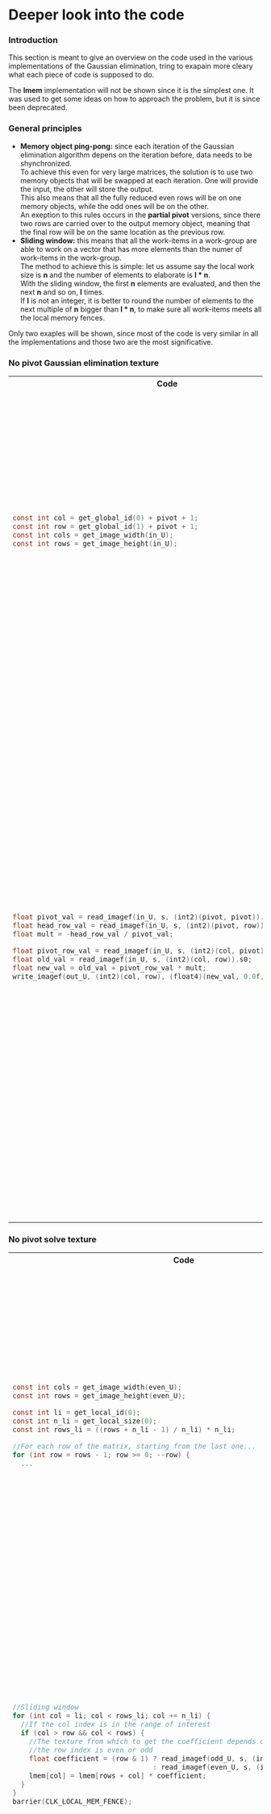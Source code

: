 # Deeper look into the code

### **Introduction**
This section is meant to give an overview on the code used in the various implementations of the Gaussian elimination, tring to exapain more cleary what each piece of code is supposed to do.  

The **lmem** implementation will not be shown since it is the simplest one. It was used to get some ideas on how to approach the problem, but it is since been deprecated.

### **General principles**
- **Memory object ping-pong:** since each iteration of the Gaussian elimination algorithm depens on the iteration before, data needs to be shynchronized.   
To achieve this even for very large matrices, the solution is to use two memory objects that will be swapped at each iteration. One will provide the input, the other will store the output.  
This also means that all the fully reduced even rows will be on one memory objects, while the odd ones will be on the other.  
An exeption to this rules occurs in the **partial pivot** versions, since there two rows are carried over to the output memory object, meaning that the final row will be on the same location as the previous row.
- **Sliding window:** this means that all the work-items in a work-group are able to work on a vector that has more elements than the numer of work-items in the work-group.  
The method to achieve this is simple: let us assume say the local work size is **n** and the number of elements to elaborate is **l * n**.  
With the sliding window, the first **n** elements are evaluated, and then the next **n** and so on, **l** times.  
If **l** is not an integer, it is better to round the number of elements to the next multiple of **n** bigger than **l * n**, to make sure all work-items meets all the local memory fences.

Only two exaples will be shown, since most of the code is very similar in all the implementations and those two are the most significative.

### **No pivot Gaussian elimination texture**
<table>
<tr>
<th>Code</th>
<th>Explanation</th>
</tr>
<tr>
<td>

```c
const int col = get_global_id(0) + pivot + 1;
const int row = get_global_id(1) + pivot + 1;
const int cols = get_image_width(in_U);
const int rows = get_image_height(in_U);
```

</td>
<td>

**Initial constants:**  
on its first lauch, the kernel has (**cols - 1** X **rows - 1**) work-items.  
This kernel is launched **n - 1** times and with each iteration the number of work-item in each dimention decreases br y one.  
The pivot's value, on the other hand, starst at 0 and increases by one each time.

</td>
</tr>
<tr>
<td>

```c
float pivot_val = read_imagef(in_U, s, (int2)(pivot, pivot)).s0;
float head_row_val = read_imagef(in_U, s, (int2)(pivot, row)).s0;
float mult = -head_row_val / pivot_val;

float pivot_row_val = read_imagef(in_U, s, (int2)(col, pivot)).s0;
float old_val = read_imagef(in_U, s, (int2)(col, row)).s0;
float new_val = old_val + pivot_row_val * mult;
write_imagef(out_U, (int2)(col, row), (float4)(new_val, 0.0f, 0.0f, 1.0f));
```

</td>
<td>

**Row simplification:**  
in this version, each pixel of the texture contains exactly one value of the matrix, so, even though a float4 is read, only the first value is needed.

Each work-item reads the value at the pivot position, *pivot_val* and the value on the position that will be set to 0, *head_ro_val*.  
With those two, *mult* can be calculated (mind the minus sign).  

Finally, *pivot_row_val*, which is on the *pivot_row* but in the same column as the work-item is multipied with by the *mult* and the result is added to the current *old_val*.  
The *new_value* found will replace the old one and will be written in the output texture.

</td>
</tr>
</table>

### **No pivot solve texture**
<table>
<tr>
<th>Code</th>
<th>Explanation</th>
</tr>
<tr>
<td>

```c
const int cols = get_image_width(even_U);
const int rows = get_image_height(even_U);

const int li = get_local_id(0);
const int n_li = get_local_size(0);
const int rows_li = ((rows + n_li - 1) / n_li) * n_li;

//For each row of the matrix, starting from the last one...
for (int row = rows - 1; row >= 0; --row) { 
  ...
```

</td>
<td>

**Initial constants:**  
the kernel contains **n** work-items.  
The local work size can be altered at will, but bigger size should lead to a faster execution.  

*rows_li* is used to ensure that all work-items reach the various barriers inside the for loop.

The following code is execuded **n** times to calculate all **n** solutions.

</td>
</tr>
<tr>
<td>

```c
//Sliding window
for (int col = li; col < rows_li; col += n_li) {
  //If the col index is in the range of interest
  if (col > row && col < rows) {
    //The texture from which to get the coefficient depends on whether
    //the row index is even or odd
    float coefficient = (row & 1) ? read_imagef(odd_U, s, (int2)(col, row)).s0 
                                  : read_imagef(even_U, s, (int2)(col, row)).s0;
    lmem[col] = lmem[rows + col] * coefficient;
  }
}
barrier(CLK_LOCAL_MEM_FENCE);
```

</td>
<td>

**Filling the local memory:**  
the for loop implements a sliding window, so that to the work-items in the work-group will be assigned each possible column value.  

Then, only if the column is in the correct range, the corrisponding spot in the local memory is filled.  
The input texture from which the value will be taken depends on whethre or not the row is odd.

</td>
</tr>
<tr>
<td>

```c
//Number of cols to the right
int cols_remaining = rows - 1 - row;
int is_odd = cols_remaining & 1;
//Until the number of cols to the right divided by 2 each time is greater than 0...
for (int i = cols_remaining >> 1; i > 0; i = i >> 1) {
  // Sliding window
  for (int col = li; col < rows_li; col += n_li) {
    if (col < i) {
      //Calculate the correct index based on the current row
      int temp_col = row + 1 + col;
      lmem[temp_col] += lmem[temp_col + i];
      //Compensate for an odd number of values to sum
      if (col == i - 1 && is_odd)
        lmem[temp_col] += lmem[temp_col + i + 1];
    }
  }
  barrier(CLK_LOCAL_MEM_FENCE);
  is_odd = i & 1;
}
```

</td>
<td>

**Summing up the values:**  
the next steps involve summing all the values from all the columns with index greater of the current *row*, ignoring the last one.  
The result is to be stored in local memory, at the position *row* + 1.

To achieve this in a O(log(n)) time complexity, in each iteration *i* work-items with an assigned index *col* < *i* calculates the sum between the element *col* element and the *i + col* element.  
The value of *i* is then halved.
In the case that the number of elements to sum was not even, the last element wil be added by the last work-item.
</td>
</tr>
<tr>
<td>

```c
//Sliding window
for (int col = li; col < rows_li; col += n_li) {
  //Only the diagonal col 
  if (col == row) {
    float coefficient;
    float sum;
    if (row & 1) {
      coefficient = read_imagef(odd_U, s, (int2)(col, row)).s0;
      sum = read_imagef(odd_U, s, (int2)(cols - 1, row)).s0;
    } else {
      coefficient = read_imagef(even_U, s, (int2)(col, row)).s0;
      sum = read_imagef(even_U, s, (int2)(cols - 1, row)).s0;
    }
    sum -= lmem[row + 1];
    //Storing the result value
    lmem[rows + col] = sum / coefficient;
  }
}
barrier(CLK_LOCAL_MEM_FENCE);
```

</td>
<td>

**Calculating the result:**  
finally, the row-th unknown is calculated, retrieving the needed values from the correct texture, and storing the result in local memory, with an offset of *rows* position to avoid overlapping with the part of the local memory used for the calculation of the sums.

</td>
</tr>
</table>

---

### **Partial pivot Gaussian elimination buffer vec 4**
<table>
<tr>
<th>Code</th>
<th>Explaination</th>
</tr>
<tr>
<td>

```c
//Used to access single values in the buffers
global read_only const double *s_in_U = in_U;
global write_only double *s_out_U = out_U;

const int pivot_quarts = pivot / 4;
const int col = get_global_id(0) + pivot / 4;
const int row = get_global_id(1) + pivot + 1;
const int cols = cols_quarts * 4;

const int li = get_local_id(1) * get_local_size(0) + get_local_id(0);
const int n_li = get_local_size(0) * get_local_size(1);
```

</td>
<td>

**Initial constants:**  
on its first lauch, and since wher are using the vectorized version, the kernel has (**(cols - 1) / 4** X **rows - 1**) work-items.  
This kernel is launched **n - 1** times and with each iteration the number of work-item in the second dimension decreases by one, while in the other dimensions does so only every four iterations.  
The pivot's value, on the other hand, starst at 0 and increases by one each time.

</td>
</tr>
<tr>
<td>

```c
//Sliding window
for (int i = li; pivot + i < rows; i += n_li) {
  lmem[i] = fabs(s_in_U[(pivot + i) * cols + pivot]);
  i_lmem[i] = i + pivot;
}
barrier(CLK_LOCAL_MEM_FENCE);
```

</td>
<td>

**Filling the local memory:**  
this step fills both the *lmem* buffer and the *i_lmem* buffer with the values contained in the rows under the *pivot* and their row index, respectively.

</td>
</tr>
<tr>
<td>

```c
//Number of rows below the pivot
int rows_remaining = rows - pivot;
int is_odd = rows_remaining & 1;
//Until the number of row below divided by 2 each time is greater than 0...
for (int i = rows_remaining >> 1; i > 0; i = i >> 1) {
  //Sliding window
  for (int temp_col = li; temp_col < i; temp_col += n_li) {
    int index_max = i_lmem[temp_col];
    int old_index_max = index_max;
    double old_max = lmem[temp_col];
    double new_max = lmem[temp_col + i];
    //If the value in the position temp_col + i is greater
    if (new_max > old_max) {
      old_max = new_max;
      index_max = i_lmem[temp_col + i];
    }
    if (li == i - 1 && is_odd) {
      double odd_last_max = lmem[temp_col + i + 1];
      //If the value in the last position is greater and i was odd
      if (odd_last_max > old_max) {
        old_max = odd_last_max;
        index_max = i_lmem[temp_col + i + 1];
      }
    }
    //If a new max was found, update the local memory
    if (index_max != old_index_max) {
      lmem[temp_col] = old_max;
      i_lmem[temp_col] = index_max;
    }
  }
  barrier(CLK_LOCAL_MEM_FENCE);
  is_odd = i & 1;
}
//Retrieve the index of the best pivot
int pivot_row = i_lmem[0];
```

</td>
<td>

**Finding the best pivot:**  
the next steps involve finding the row below the *pivot* that contains the greatest absolute value.  
The index of this *row* is to be stored in local memory, at the position *row* + 1.

To achieve this in a O(log(n)) time complexity, in each iteration *i* work-items with an assigned index *col* < *i* stores the greater element between the one with index *col* and the one of index *i + col*.  
The value of *i* is then halved.
In the case that the number of elements to check was not even, the last element wil be considered by the last work-item.

</td>
</tr>
<tr>
<td>

```c
//Read the vectorized values
double4 old_val;
double head_row_val;
//The work-items in the row of the pivot_row calculate the
//simplified row of index pivot instead
if (row != pivot_row) {
  head_row_val = s_in_U[row * cols + pivot];
  old_val = in_U[row * cols_quarts + col];
} else {
  head_row_val = s_in_U[pivot * cols + pivot];
  old_val = in_U[pivot * cols_quarts + col];
}
double pivot_val = s_in_U[pivot_row * cols + pivot];
double mult = -head_row_val / pivot_val;

double4 pivot_row_val = in_U[pivot_row * cols_quarts + col];
double4 new_val = old_val + pivot_row_val * (double4)(mult);
out_U[row * cols_quarts + col] = new_val;

//Copy the pivot row on the output
if (row == pivot + 1) {
  out_U[pivot * cols_quarts + col] = pivot_row_val;
  if (col == pivot + 1)
    s_out_U[pivot * cols + pivot] = pivot_val;
}
```

</td>
<td>

**Finding the best pivot:**  
in this version, each element of the input buffer contains 4 double.

Each work-item reads the value at the pivot position, *pivot_val* and the value on the position that will be set to 0, *head_ro_val*  
With those two, *mult* can be calculated (mind the minus sign).  

Then, *pivot_row_val*, which is on the *pivot_row* but in the same column as the work-item is multipied with by the *mult* and the result is added to the current *old_val*, in a vectorized operation.  
The *new_value* found will replace the old one and will be written in the output texture.  
In addition, the pivot row is also written in the ouput buffer, to simulate the possible swap that may have occurred.

</td>
</tr>
</table>

---

[Back to table of contents](Table-of-contents.md)

